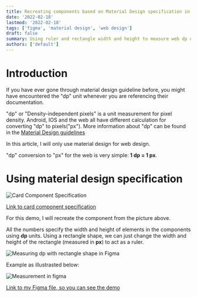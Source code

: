 ```yaml
---
title: Recreating components based on Material Design specification in Figma
date: '2022-02-18'
lastmod: '2022-02-18'
tags: ['figma', 'material design', 'web design']
draft: false
summary: Using ruler and rectangle width and height to measure web dp unit in Figma
authors: ['default']
---
```


# Introduction

If you have ever gone through material design guideline before, you might have encountered the "dp" unit whenever you are referencing their documentation.

"dp" or "Density-independent pixels" is a unit measurement for pixel density. Android, IOS and the web all have different calculation for converting "dp" to pixels("px"). More information about "dp" can be found in the [Material Design guidelines](https://material.io/design/layout/pixel-density.html#pixel-density)

In this article, I will only use material design for web design.

"dp" conversion to "px" for the web is very simple: **1 dp = 1 px**.

# Using material design specification

![Card Component Specification](/static/images/card-component-example.png)

[Link to card component specification](https://material.io/components/cards#specs)

For this demo, I will recreate the component from the picture above.

All the numbers specify the width and height of elements in the components using **dp** units. Using a rectangle shape, we can just change the width and height of the rectangle (measured in **px**) to act as a ruler.

![Measuring dp with rectangle shape in Figma](/static/images/using-rectangle-shape-as-a-ruler.png)

Example as illustrasted below:

![Measurement in figma](/static/images/figma-card-measurement-demo.png)

[Link to my Figma file, so you can see the demo](https://www.figma.com/file/e47GapNcM0ilMWIWI0G6XP/Material-design-spec-demo?node-id=0%3A1)
